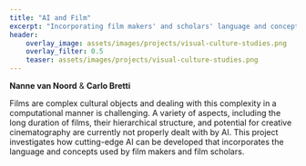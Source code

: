 ```yaml
---
title: "AI and Film"
excerpt: "Incorporating film makers' and scholars' language and concepts in AI"
header:
    overlay_image: assets/images/projects/visual-culture-studies.png
    overlay_filter: 0.5 
    teaser: assets/images/projects/visual-culture-studies.png
---
```


__Nanne van Noord__ & __Carlo Bretti__

Films are complex cultural objects and dealing with this complexity in a computational manner is challenging. A variety of aspects, including the long duration of films, their hierarchical structure, and potential for creative cinematography are currently not properly dealt with by AI. This project investigates how cutting-edge AI can be developed that incorporates the language and concepts used by film makers and film scholars.
